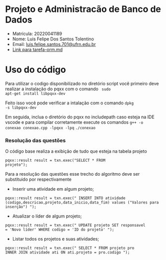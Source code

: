 # Projeto e Administracão de Banco de Dados  

- Matrícula: 20220041189 
- Nome: Luis Felipe Dos Santos Tolentino 
- Email: luis.felipe.santos.701@ufrn.edu.br  
- [Link para tarefa-orm.md](https://github.com/Luisf66/Projeto-e-Administra-o-de-Banco-de-Dados/blob/main/tarefas/orm/tarefa-orm.md)

# Uso do código

Para utilizar o codigo disponibilizado no diretório script você primeiro deve realizar a instalação do pqxx com o comando 
<code> sudo apt-get install libpqxx-dev</code>

Feito isso você pode verificar a intalação com o comando
<code>dpkg -s libpqxx-dev</code>

Em seguida, inclua o diretório do pqxx no includepath caso esteja na IDE vscode e para compilar corretamente execute os comandos
<code>g++ -o conexao conexao.cpp -lpqxx -lpq</code>
<code>./conexao</code>

### Resolução das questões

O código base realiza a exibição de tudo que esteja na tabela projeto

<code>pqxx::result result = txn.exec("SELECT * FROM projeto");</code>

Para a resolução das questões esse trecho do algoritmo deve ser substituido por respectivamente

- Inserir uma atividade em algum projeto;

<code>pqxx::result result = txn.exec("
    INSERT INTO atividade (codigo,descricao,projeto,data_inicio,data_fim) 
    values ("Valores para inserção")
    ");</code>
- Atualizar o líder de algum projeto;

<code>pqxx::result result = txn.exec("
    UPDATE projeto
    SET responsavel = 'Novo líder'
    WHERE codigo = 'ID do projeto'
    ");</code>
- Listar todos os projetos e suas atividades;

<code>pqxx::result result = txn.exec("
    SELECT * 
FROM projeto pro INNER JOIN atividade ati
ON ati.projeto = pro.codigo
    ");</code>